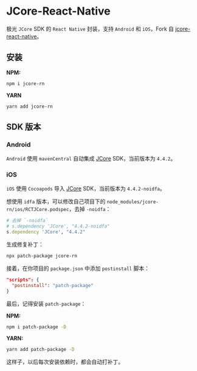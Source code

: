 # JCore-React-Native

极光 `JCore` SDK 的 `React Native` 封装，支持 `Android` 和 `iOS`，Fork 自 [jcore-react-native](https://github.com/jpush/jcore-react-native)。

## 安装

**NPM:**

```bash 
npm i jcore-rn
```

**YARN**

```bash 
yarn add jcore-rn
```

## SDK 版本

### Android

`Android` 使用 `mavenCentral` 自动集成 [JCore](https://mvnrepository.com/artifact/cn.jiguang.sdk/jcore) SDK，当前版本为 `4.4.2`。

### iOS

`iOS` 使用 `Cocoapods` 导入 [JCore](https://cocoapods.org/pods/JCore) SDK，当前版本为 `4.4.2-noidfa`。

想使用 `idfa` 版本，可以修改自己项目下的 `node_modules/jcore-rn/ios/RCTJCore.podspec`，去掉 `-noidfa`：

```ruby
# 去掉 `-noidfa`
# s.dependency 'JCore', "4.4.2-noidfa"
s.dependency 'JCore', "4.4.2"
```
生成修复补丁：

```bash
npx patch-package jcore-rn
```

接着，在你项目的 `package.json` 中添加 `postinstall` 脚本：

```json
"scripts": {
  "postinstall": "patch-package"
}
```

最后，记得安装 `patch-package`：

**NPM:**

```bash
npm i patch-package -D
```

**YARN:**

```bash
yarn add patch-package -D
```

这样子，以后每次安装依赖时，都会自动打补丁。

